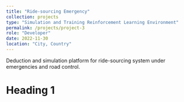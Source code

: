 ```yaml
---
title: "Ride-sourcing Emergency"
collection: projects
type: "Simulation and Training Reinforcement Learning Environment"
permalink: /projects/project-3
role: "Developer"
date: 2022-11-30
location: "City, Country"
---
```


Deduction and simulation platform for ride-sourcing system under emergencies and road control.

Heading 1
======